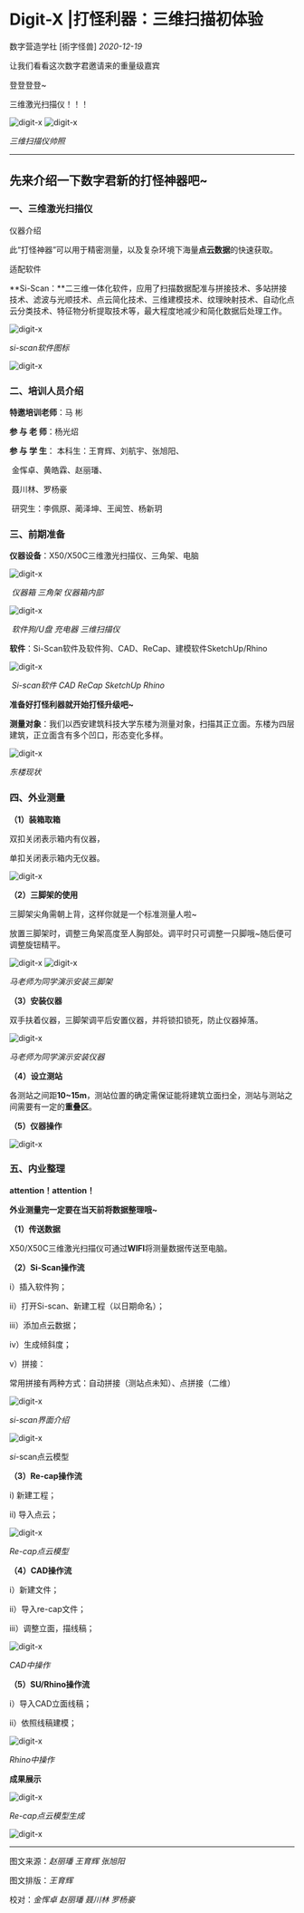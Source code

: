 # Digit-X |打怪利器：三维扫描初体验

 数字营造学社 [術字怪兽] *2020-12-19*



让我们看看这次数字君邀请来的重量级嘉宾

登登登登~

三维激光扫描仪！！！



<img src="./imgs_/202002_202108/1629389876879-0.png" height="auto" width="auto"  title="digit-x" />

<img src="./imgs_/202002_202108/1629389876879-1.png" height="auto" width="auto"  title="digit-x" />

*三维扫描仪帅照*

-----



## **先来介绍一下数字君新的打怪神器吧~**



### **一、三维激光扫描仪**



仪器介绍

此“打怪神器”可以用于精密测量，以及复杂环境下海量**点云数据**的快速获取。



适配软件

**Si-Scan：**二三维一体化软件，应用了扫描数据配准与拼接技术、多站拼接技术、滤波与光顺技术、点云简化技术、三维建模技术、纹理映射技术、自动化点云分类技术、特征物分析提取技术等，最大程度地减少和简化数据后处理工作。

<img src="./imgs_/202002_202108/1629389876879-2.png" height="auto" width="auto"  title="digit-x" />

*si-scan软件图标*

<img src="./imgs_/202002_202108/2021-08-20-10-02-07.png" height="auto" width="auto"  title="digit-x" />





### **二、培训人员介绍**



**特邀培训老师**：马  彬

**参 与 老 师**：杨光炤

**参 与 学 生**： 本科生：王育辉、刘航宇、张旭阳、

​                                     金恽卓、黄皓霖、赵丽璠、

​                                      聂川林、罗杨豪

​                       研究生：李佩原、蔺泽坤、王闻笠、杨新玥

  

### **三、前期准备**



**仪器设备**：X50/X50C三维激光扫描仪、三角架、电脑

<img src="./imgs_/202002_202108/2021-08-20-10-02-24.png" height="auto" width="auto"  title="digit-x" />


​                            *仪器箱                                                        三角架                              仪器箱内部*

<img src="./imgs_/202002_202108/1629389876879-3.png" height="auto" width="auto"  title="digit-x" />

​                        *软件狗/U盘                                                   充电器                                                            三维扫描仪*



**软件**：Si-Scan软件及软件狗、CAD、ReCap、建模软件SketchUp/Rhino

<img src="./imgs_/202002_202108/2021-08-20-10-02-50.png" height="auto" width="auto"  title="digit-x" />


​                                     *Si-scan软件               CAD               ReCap                      SketchUp                        Rhino*



**准备好打怪利器就开始打怪升级吧~**



**测量对象**：我们以西安建筑科技大学东楼为测量对象，扫描其正立面。东楼为四层建筑，正立面含有多个凹口，形态变化多样。

<img src="./imgs_/202002_202108/2021-08-20-10-03-05.png" height="auto" width="auto"  title="digit-x" />



*东楼现状*





### **四、外业测量**



**（1）装箱取箱**

双扣关闭表示箱内有仪器，

单扣关闭表示箱内无仪器。

<img src="./imgs_/202002_202108/2021-08-20-10-03-19.png" height="auto" width="auto"  title="digit-x" />



**（2）三脚架的使用**

三脚架尖角需朝上背，这样你就是一个标准测量人啦~

放置三脚架时，调整三角架高度至人胸部处。调平时只可调整一只脚哦~随后便可调整旋钮精平。

<img src="./imgs_/202002_202108/1629389876879-4.png" height="auto" width="auto"  title="digit-x" />


<img src="./imgs_/202002_202108/1629389876879-5.png.png" height="auto" width="auto"  title="digit-x" />


*马老师为同学演示安装三脚架*





**（3）安装仪器**

双手扶着仪器，三脚架调平后安置仪器，并将锁扣锁死，防止仪器掉落。

<img src="./imgs_/202002_202108/1629389876879-6.png" height="auto" width="auto"  title="digit-x" />


*马老师为同学演示安装仪器*





**（4）设立测站**

各测站之间距**10~15m**，测站位置的确定需保证能将建筑立面扫全，测站与测站之间需要有一定的**重叠区**。



**（5）仪器操作**

<img src="./imgs_/202002_202108/1629389876879-7.png" height="auto" width="auto"  title="digit-x" />



### **五、内业整理**



**attention！attention！**

**外业测量完一定要在当天前将数据整理哦~**



**（1）传送数据**

X50/X50C三维激光扫描仪可通过**WIFI**将测量数据传送至电脑。



**（2）Si-Scan操作流**

i）插入软件狗；

ii）打开Si-scan、新建工程（以日期命名）；

iii）添加点云数据；

iv）生成倾斜度；

v）拼接：

常用拼接有两种方式：自动拼接（测站点未知）、点拼接（二维）

<img src="./imgs_/202002_202108/2021-08-20-10-04-10.png" height="auto" width="auto"  title="digit-x" />

*si-scan界面介绍*

<img src="./imgs_/202002_202108/2021-08-20-10-04-22.png" height="auto" width="auto"  title="digit-x" />

*si*-scan点云模型





**（3）Re-cap操作流**

i) 新建工程；

ii) 导入点云；

<img src="./imgs_/202002_202108/2021-08-20-10-04-43.png" height="auto" width="auto"  title="digit-x" />

*Re-cap点云模型*





**（4）CAD操作流**

i）新建文件；

ii）导入re-cap文件；

iii）调整立面，描线稿；

<img src="./imgs_/202002_202108/2021-08-20-10-04-55.png" height="auto" width="auto"  title="digit-x" />

*CAD中操作*





**（5）SU/Rhino操作流**

i）导入CAD立面线稿；

ii）依照线稿建模；

<img src="./imgs_/202002_202108/2021-08-20-10-05-13.png" height="auto" width="auto"  title="digit-x" />

*Rhino中操作*





**成果展示**

<img src="./imgs_/202002_202108/1629389876879-8.png" height="auto" width="auto"  title="digit-x" />

*Re-cap点云模型生成*





<img src="./imgs_/202002_202108/1629389876879-9.png" height="auto" width="auto"  title="digit-x" />





------



图文来源：*赵丽璠 王育辉 张旭阳*

图文排版：*王育辉*

校对：*金恽卓 赵丽璠 聂川林 罗杨豪*